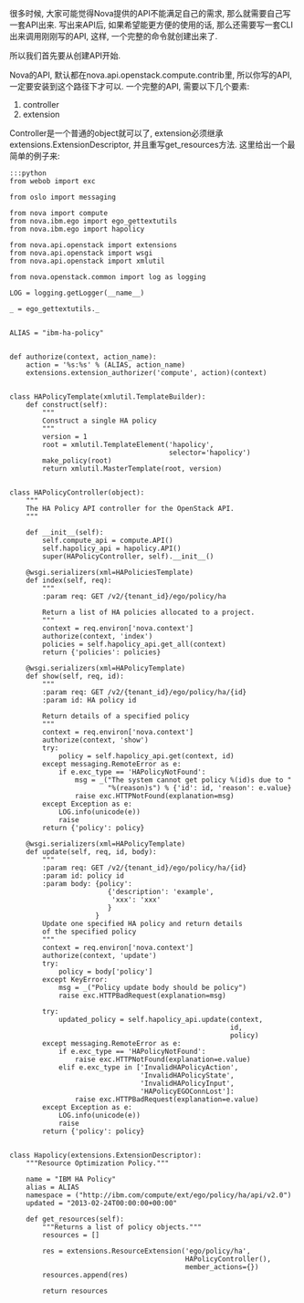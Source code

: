 很多时候, 大家可能觉得Nova提供的API不能满足自己的需求, 那么就需要自己写一套API出来. 写出来API后, 如果希望能更方便的使用的话, 那么还需要写一套CLI出来调用刚刚写的API, 这样, 一个完整的命令就创建出来了.

所以我们首先要从创建API开始.

Nova的API, 默认都在nova.api.openstack.compute.contrib里, 所以你写的API, 一定要安装到这个路径下才可以. 一个完整的API, 需要以下几个要素:

1. controller
2. extension

Controller是一个普通的object就可以了, extension必须继承extensions.ExtensionDescriptor, 并且重写get_resources方法. 这里给出一个最简单的例子来:

    :::python
    from webob import exc

    from oslo import messaging

    from nova import compute
    from nova.ibm.ego import ego_gettextutils
    from nova.ibm.ego import hapolicy

    from nova.api.openstack import extensions
    from nova.api.openstack import wsgi
    from nova.api.openstack import xmlutil

    from nova.openstack.common import log as logging

    LOG = logging.getLogger(__name__)

    _ = ego_gettextutils._


    ALIAS = "ibm-ha-policy"


    def authorize(context, action_name):
        action = '%s:%s' % (ALIAS, action_name)
        extensions.extension_authorizer('compute', action)(context)


    class HAPolicyTemplate(xmlutil.TemplateBuilder):
        def construct(self):
            """
            Construct a single HA policy
            """
            version = 1
            root = xmlutil.TemplateElement('hapolicy',
                                           selector='hapolicy')
            make_policy(root)
            return xmlutil.MasterTemplate(root, version)


    class HAPolicyController(object):
        """
        The HA Policy API controller for the OpenStack API.
        """

        def __init__(self):
            self.compute_api = compute.API()
            self.hapolicy_api = hapolicy.API()
            super(HAPolicyController, self).__init__()

        @wsgi.serializers(xml=HAPoliciesTemplate)
        def index(self, req):
            """
            :param req: GET /v2/{tenant_id}/ego/policy/ha

            Return a list of HA policies allocated to a project.
            """
            context = req.environ['nova.context']
            authorize(context, 'index')
            policies = self.hapolicy_api.get_all(context)
            return {'policies': policies}

        @wsgi.serializers(xml=HAPolicyTemplate)
        def show(self, req, id):
            """
            :param req: GET /v2/{tenant_id}/ego/policy/ha/{id}
            :param id: HA policy id

            Return details of a specified policy
            """
            context = req.environ['nova.context']
            authorize(context, 'show')
            try:
                policy = self.hapolicy_api.get(context, id)
            except messaging.RemoteError as e:
                if e.exc_type == 'HAPolicyNotFound':
                    msg = _("The system cannot get policy %(id)s due to "
                            "%(reason)s") % {'id': id, 'reason': e.value}
                    raise exc.HTTPNotFound(explanation=msg)
            except Exception as e:
                LOG.info(unicode(e))
                raise
            return {'policy': policy}

        @wsgi.serializers(xml=HAPolicyTemplate)
        def update(self, req, id, body):
            """
            :param req: GET /v2/{tenant_id}/ego/policy/ha/{id}
            :param id: policy id
            :param body: {policy':
                            {'description': 'example',
                             'xxx': 'xxx'
                            }
                         }
            Update one specified HA policy and return details
            of the specified policy
            """
            context = req.environ['nova.context']
            authorize(context, 'update')
            try:
                policy = body['policy']
            except KeyError:
                msg = _("Policy update body should be policy")
                raise exc.HTTPBadRequest(explanation=msg)

            try:
                updated_policy = self.hapolicy_api.update(context,
                                                          id,
                                                          policy)
            except messaging.RemoteError as e:
                if e.exc_type == 'HAPolicyNotFound':
                    raise exc.HTTPNotFound(explanation=e.value)
                elif e.exc_type in ['InvalidHAPolicyAction',
                                    'InvalidHAPolicyState',
                                    'InvalidHAPolicyInput',
                                    'HAPolicyEGOConnLost']:
                    raise exc.HTTPBadRequest(explanation=e.value)
            except Exception as e:
                LOG.info(unicode(e))
                raise
            return {'policy': policy}


    class Hapolicy(extensions.ExtensionDescriptor):
        """Resource Optimization Policy."""

        name = "IBM HA Policy"
        alias = ALIAS
        namespace = ("http://ibm.com/compute/ext/ego/policy/ha/api/v2.0")
        updated = "2013-02-24T00:00:00+00:00"

        def get_resources(self):
            """Returns a list of policy objects."""
            resources = []

            res = extensions.ResourceExtension('ego/policy/ha',
                                               HAPolicyController(),
                                               member_actions={})
            resources.append(res)

            return resources

